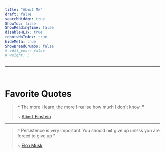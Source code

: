 ```yaml
---
title: "About Me"
draft: false
searchHidden: true
ShowToc: false
ShowReadingTime: false
disableHLJS: true
robotsNoIndex: true
hideMeta: true
ShowBreadCrumbs: false
# edit_post: false
# weight: 1
---
```


---
&nbsp;
# Favorite Quotes

> ❝ The more I learn, the more I realise how much I don't know. ❞
> 
> 
> ~ [Albert Einstein](https://duckduckgo.com/?q=albert+einstein)
> 

---

> ❝ Persistence is very important. You should not give up unless you are forced to give up ❞
> 
> 
> ~ [Elon Musk](https://duckduckgo.com/?q=elon+musk)
>